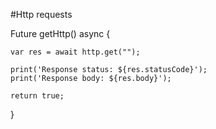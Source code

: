#Http requests 

Future<bool> getHttp() async {

    var res = await http.get("");

    print('Response status: ${res.statusCode}');
    print('Response body: ${res.body}');

    return true;
}


